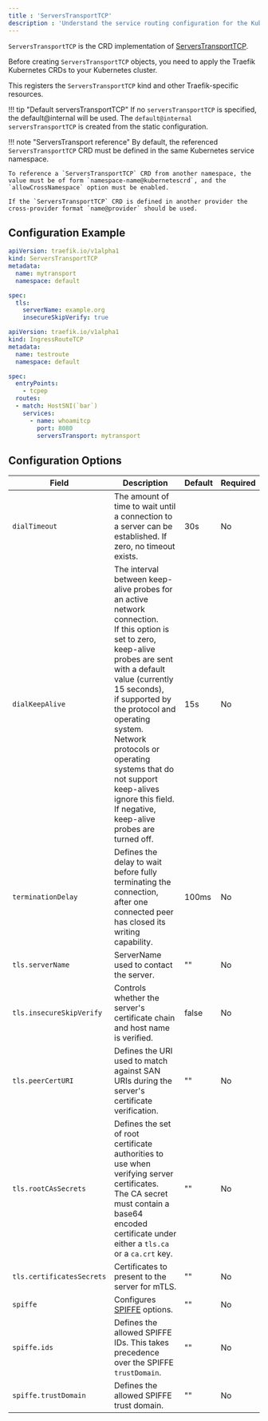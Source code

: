 ```yaml
---
title : 'ServersTransportTCP'
description : 'Understand the service routing configuration for the Kubernetes ServerTransportTCP & Traefik CRD'
---
```


`ServersTransportTCP` is the CRD implementation of [ServersTransportTCP](../../tcp/serverstransport.md).

Before creating `ServersTransportTCP` objects, you need to apply the Traefik Kubernetes CRDs to your Kubernetes cluster.

This registers the `ServersTransportTCP` kind and other Traefik-specific resources.

!!! tip "Default serversTransportTCP"
    If no `serversTransportTCP` is specified, the default@internal will be used. The `default@internal` `serversTransportTCP` is created from the static configuration.

!!! note "ServersTransport reference"
    By default, the referenced `ServersTransportTCP` CRD must be defined in the same Kubernetes service namespace.

    To reference a `ServersTransportTCP` CRD from another namespace, the value must be of form `namespace-name@kubernetescrd`, and the `allowCrossNamespace` option must be enabled.

    If the `ServersTransportTCP` CRD is defined in another provider the cross-provider format `name@provider` should be used.

## Configuration Example

```yaml tab="ServersTransportTCP"
apiVersion: traefik.io/v1alpha1
kind: ServersTransportTCP
metadata:
  name: mytransport
  namespace: default

spec:
  tls:
    serverName: example.org
    insecureSkipVerify: true
```

```yaml tab="IngressRouteTCP"
apiVersion: traefik.io/v1alpha1
kind: IngressRouteTCP
metadata:
  name: testroute
  namespace: default

spec:
  entryPoints:
    - tcpep
  routes:
  - match: HostSNI(`bar`)
    services:
      - name: whoamitcp
        port: 8080
        serversTransport: mytransport
```

## Configuration Options

| Field                                |  Description                    | Default                                   | Required |
|-------------------------------------|-----------------------------|-------------------------------------------|-----------------------|
| `dialTimeout`                         | The amount of time to wait until a connection to a server can be established. If zero, no timeout exists. | 30s | No |
| `dialKeepAlive`                       | The interval between keep-alive probes for an active network connection.<br />If this option is set to zero, keep-alive probes are sent with a default value (currently 15 seconds),<br />if supported by the protocol and operating system. Network protocols or operating systems that do not support keep-alives ignore this field.<br />If negative, keep-alive probes are turned off.| 15s | No |
| `terminationDelay`     | Defines the delay to wait before fully terminating the connection, after one connected peer has closed its writing capability.| 100ms | No |
| `tls.serverName`                      | ServerName used to contact the server. | "" | No |
| `tls.insecureSkipVerify`              | Controls whether the server's certificate chain and host name is verified. | false | No |
| `tls.peerCertURI`                     | Defines the URI used to match against SAN URIs during the server's certificate verification. | "" | No |
| `tls.rootCAsSecrets`                  | Defines the set of root certificate authorities to use when verifying server certificates.<br />The CA secret must contain a base64 encoded certificate under either a `tls.ca` or a `ca.crt` key.| "" | No |
| `tls.certificatesSecrets`             | Certificates to present to the server for mTLS.| "" | No |
| `spiffe`                              | Configures [SPIFFE](../../../install-configuration/tls/spiffe.md) options. | "" | No |
| `spiffe.ids`                          | Defines the allowed SPIFFE IDs. This takes precedence over the SPIFFE `trustDomain`. |""| No |
| `spiffe.trustDomain`                  | Defines the allowed SPIFFE trust domain. | "" | No |
